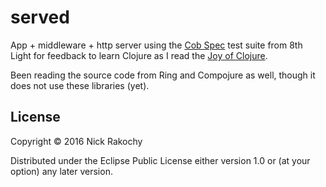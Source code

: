 # served
App + middleware + http server using the [Cob Spec](https://github.com/8thlight/cob_spec) test suite from 8th Light for feedback to learn Clojure as I read the [Joy of Clojure](https://www.manning.com/books/the-joy-of-clojure-second-edition). 

Been reading the source code from Ring and Compojure as well, though it does not use these libraries (yet).


## License

Copyright © 2016 Nick Rakochy 

Distributed under the Eclipse Public License either version 1.0 or (at
your option) any later version.
